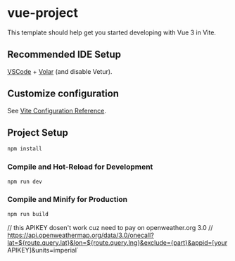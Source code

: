 # vue-project

This template should help get you started developing with Vue 3 in Vite.

## Recommended IDE Setup

[VSCode](https://code.visualstudio.com/) + [Volar](https://marketplace.visualstudio.com/items?itemName=Vue.volar) (and disable Vetur).

## Customize configuration

See [Vite Configuration Reference](https://vitejs.dev/config/).

## Project Setup

```sh
npm install
```

### Compile and Hot-Reload for Development

```sh
npm run dev
```

### Compile and Minify for Production

```sh
npm run build
```
// this APIKEY dosen't work cuz need to pay on openweather.org 3.0
//   https://api.openweathermap.org/data/3.0/onecall?lat=${route.query.lat}&lon=${route.query.lng}&exclude={part}&appid=[your APIKEY]&units=imperial`

